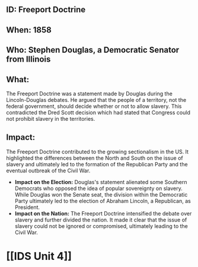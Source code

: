 ## ID: Freeport Doctrine

## When: 1858

## Who: Stephen Douglas, a Democratic Senator from Illinois

## What: 
The Freeport Doctrine was a statement made by Douglas during the Lincoln-Douglas debates.  He argued that the people of a territory, not the federal government, should decide whether or not to allow slavery. This contradicted the Dred Scott decision which had stated that Congress could not prohibit slavery in the territories. 

## Impact: 
The Freeport Doctrine contributed to the growing sectionalism in the US. It highlighted the differences between the North and South on the issue of slavery and ultimately led to the formation of the Republican Party and the eventual outbreak of the Civil War. 

* **Impact on the Election:** Douglas's statement alienated some Southern Democrats who opposed the idea of popular sovereignty on slavery. While Douglas won the Senate seat, the division within the Democratic Party ultimately led to the election of Abraham Lincoln, a Republican, as President. 
* **Impact on the Nation:** The Freeport Doctrine intensified the debate over slavery and further divided the nation.  It made it clear that the issue of slavery could not be ignored or compromised, ultimately leading to the Civil War. 

# [[IDS Unit 4]]